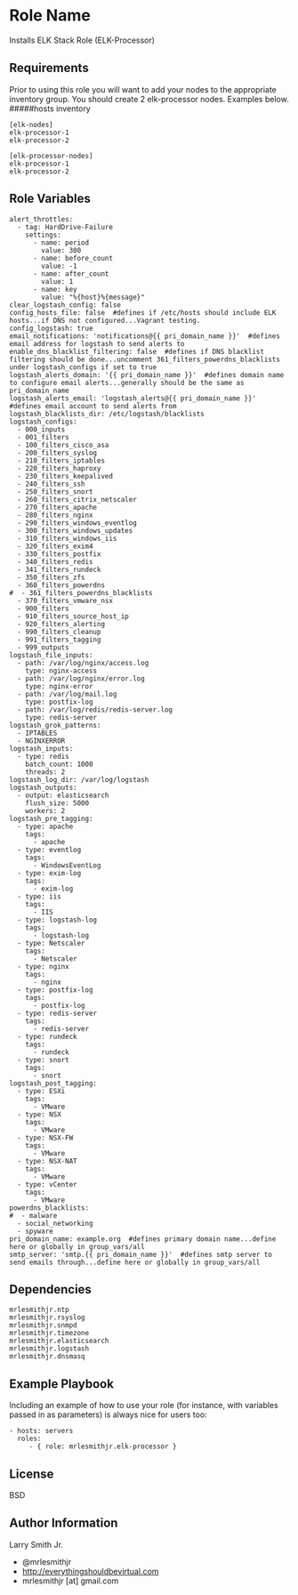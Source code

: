 Role Name
=========

Installs ELK Stack Role (ELK-Processor)

Requirements
------------

Prior to using this role you will want to add your nodes to the appropriate inventory group. You should create 2 elk-processor nodes. Examples below.
#####hosts inventory
````
[elk-nodes]
elk-processor-1
elk-processor-2

[elk-processor-nodes]
elk-processor-1
elk-processor-2
````

Role Variables
--------------

````
alert_throttles:
  - tag: HardDrive-Failure
    settings:
      - name: period
        value: 300
      - name: before_count
        value: -1
      - name: after_count
        value: 1
      - name: key
        value: "%{host}%{message}"
clear_logstash_config: false
config_hosts_file: false  #defines if /etc/hosts should include ELK hosts...if DNS not configured...Vagrant testing.
config_logstash: true
email_notifications: 'notifications@{{ pri_domain_name }}'  #defines email address for logstash to send alerts to
enable_dns_blacklist_filtering: false  #defines if DNS blacklist filtering should be done...uncomment 361_filters_powerdns_blacklists under logstash_configs if set to true
logstash_alerts_domain: '{{ pri_domain_name }}'  #defines domain name to configure email alerts...generally should be the same as pri_domain_name
logstash_alerts_email: 'logstash_alerts@{{ pri_domain_name }}'  #defines email account to send alerts from
logstash_blacklists_dir: /etc/logstash/blacklists
logstash_configs:
  - 000_inputs
  - 001_filters
  - 100_filters_cisco_asa
  - 200_filters_syslog
  - 210_filters_iptables
  - 220_filters_haproxy
  - 230_filters_keepalived
  - 240_filters_ssh
  - 250_filters_snort
  - 260_filters_citrix_netscaler
  - 270_filters_apache
  - 280_filters_nginx
  - 290_filters_windows_eventlog
  - 300_filters_windows_updates
  - 310_filters_windows_iis
  - 320_filters_exim4
  - 330_filters_postfix
  - 340_filters_redis
  - 341_filters_rundeck
  - 350_filters_zfs
  - 360_filters_powerdns
#  - 361_filters_powerdns_blacklists
  - 370_filters_vmware_nsx
  - 900_filters
  - 910_filters_source_host_ip
  - 920_filters_alerting
  - 990_filters_cleanup
  - 991_filters_tagging
  - 999_outputs
logstash_file_inputs:
  - path: /var/log/nginx/access.log
    type: nginx-access
  - path: /var/log/nginx/error.log
    type: nginx-error
  - path: /var/log/mail.log
    type: postfix-log
  - path: /var/log/redis/redis-server.log
    type: redis-server
logstash_grok_patterns:
  - IPTABLES
  - NGINXERROR
logstash_inputs:
  - type: redis
    batch_count: 1000
    threads: 2
logstash_log_dir: /var/log/logstash
logstash_outputs:
  - output: elasticsearch
    flush_size: 5000
    workers: 2
logstash_pre_tagging:
  - type: apache
    tags:
      - apache
  - type: eventlog
    tags:
      - WindowsEventLog
  - type: exim-log
    tags:
      - exim-log
  - type: iis
    tags:
      - IIS
  - type: logstash-log
    tags:
      - logstash-log
  - type: Netscaler
    tags:
      - Netscaler
  - type: nginx
    tags:
      - nginx
  - type: postfix-log
    tags:
      - postfix-log
  - type: redis-server
    tags:
      - redis-server
  - type: rundeck
    tags:
      - rundeck
  - type: snort
    tags:
      - snort
logstash_post_tagging:
  - type: ESXi
    tags:
      - VMware
  - type: NSX
    tags:
      - VMware
  - type: NSX-FW
    tags:
      - VMware
  - type: NSX-NAT
    tags:
      - VMware
  - type: vCenter
    tags:
      - VMware
powerdns_blacklists:
#  - malware
  - social_networking
  - spyware
pri_domain_name: example.org  #defines primary domain name...define here or globally in group_vars/all
smtp_server: 'smtp.{{ pri_domain_name }}'  #defines smtp server to send emails through...define here or globally in group_vars/all
````

Dependencies
------------

````
mrlesmithjr.ntp
mrlesmithjr.rsyslog
mrlesmithjr.snmpd
mrlesmithjr.timezone
mrlesmithjr.elasticsearch
mrlesmithjr.logstash
mrlesmithjr.dnsmasq
````

Example Playbook
----------------

Including an example of how to use your role (for instance, with variables passed in as parameters) is always nice for users too:

    - hosts: servers
      roles:
         - { role: mrlesmithjr.elk-processor }

License
-------

BSD

Author Information
------------------

Larry Smith Jr.
- @mrlesmithjr
- http://everythingshouldbevirtual.com
- mrlesmithjr [at] gmail.com
